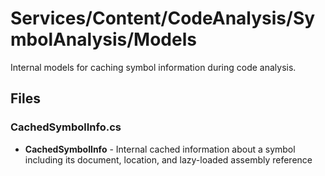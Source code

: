 # Services/Content/CodeAnalysis/SymbolAnalysis/Models

Internal models for caching symbol information during code analysis.

## Files

### CachedSymbolInfo.cs
- **CachedSymbolInfo** - Internal cached information about a symbol including its document, location, and lazy-loaded assembly reference
